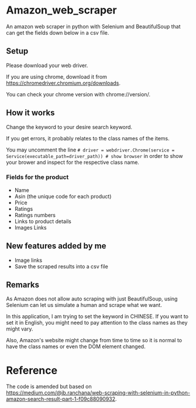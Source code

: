 # Amazon_web_scraper
An amazon web scraper in python with Selenium and BeautifulSoup that can get the fields down below in a csv file.

## Setup
Please download your web driver.

If you are using chrome, download it from https://chromedriver.chromium.org/downloads.

You can check your chrome version with chrome://version/.

## How it works
Change the keyword to your desire search keyword.

If you get errors, it probably relates to the class names of the items. 

You may uncomment the line ```# driver = webdriver.Chrome(service = Service(executable_path=driver_path)) # show browser``` in order to show your brower and inspect for the respective class name.

### Fields for the product
* Name
* Asin (the unique code for each product)
* Price
* Ratings
* Ratings numbers
* Links to product details
* Images Links

## New features added by me
* Image links
* Save the scraped results into a csv file

## Remarks
As Amazon does not allow auto scraping with just BeautifulSoup, using Selenium can let us simulate a human and scrape what we want.

In this application, I am trying to set the keyword in CHINESE. If you want to set it in English, you might need to pay attention to the class names as they might vary.

Also, Amazon's website might change from time to time so it is normal to have the class names or even the DOM element changed.

# Reference 
The code is amended but based on https://medium.com/@jb.ranchana/web-scraping-with-selenium-in-python-amazon-search-result-part-1-f09c88090932.
